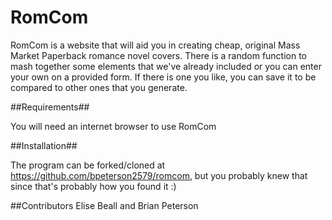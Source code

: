 # RomCom

RomCom is a website that will aid you in creating cheap, original Mass Market Paperback romance novel covers. There is a random function to mash together some elements that we've already included or you can enter your own on a provided form. If there is one you like, you can save it to be compared to other ones that you generate.

##Requirements##

You will need an internet browser to use RomCom

##Installation##

The program can be forked/cloned at https://github.com/bpeterson2579/romcom, but you probably knew that since that's probably how you found it :)

##Contributors
Elise Beall and Brian Peterson
